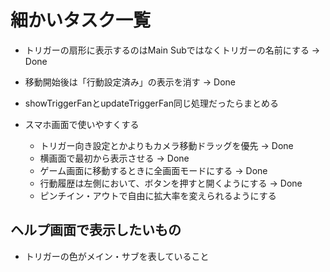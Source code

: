 # 細かいタスク一覧

* トリガーの扇形に表示するのはMain Subではなくトリガーの名前にする
-> Done

* 移動開始後は「行動設定済み」の表示を消す
-> Done

* showTriggerFanとupdateTriggerFan同じ処理だったらまとめる

* スマホ画面で使いやすくする
  - トリガー向き設定とかよりもカメラ移動ドラッグを優先
    -> Done
  - 横画面で最初から表示させる
    -> Done
  - ゲーム画面に移動するときに全画面モードにする
    -> Done
  - 行動履歴は左側において、ボタンを押すと開くようにする
    -> Done
  - ピンチイン・アウトで自由に拡大率を変えられるようにする

## ヘルプ画面で表示したいもの

* トリガーの色がメイン・サブを表していること